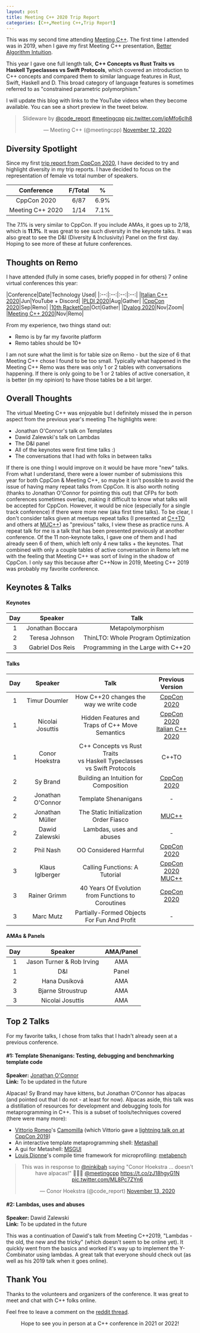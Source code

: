 ```yaml
---
layout: post
title: Meeting C++ 2020 Trip Report
categories: [C++,Meeting C++,Trip Report]
---
```


This was my second time attending [Meeting C++](https://twitter.com/CppCon). The first time I attended was in 2019, when I gave my first Meeting C++ presentation, [Better Algorithm Intuition](https://youtu.be/TSZzvo4htTQ). 

This year I gave one full length talk, **C++ Concepts vs Rust Traits vs Haskell Typeclasses vs Swift Protocols**, which covered an introduction to C++ concepts and compared them to similar language features in Rust, Swift, Haskell and D. This broad category of language features is sometimes referred to as "constrained parametric polymorphism." 

I will update this blog with links to the YouTube videos when they become available. You can see a short preview in the tweet below.

<center><blockquote class="twitter-tweet"><p lang="en" dir="ltr">Slideware by <a href="https://twitter.com/code_report?ref_src=twsrc%5Etfw">@code_report</a> <a href="https://twitter.com/hashtag/meetingcpp?src=hash&amp;ref_src=twsrc%5Etfw">#meetingcpp</a> <a href="https://t.co/jpMfo6clh8">pic.twitter.com/jpMfo6clh8</a></p>&mdash; Meeting C++ (@meetingcpp) <a href="https://twitter.com/meetingcpp/status/1326912706125983744?ref_src=twsrc%5Etfw">November 12, 2020</a></blockquote> <script async src="https://platform.twitter.com/widgets.js" charset="utf-8"></script></center>

## Diversity Spotlight

Since my first [trip report from CppCon 2020](https://codereport.github.io/CppCon2020TripReport/), I have decided to try and highlight diversity in my trip reports. I have decided to focus on the representation of female vs total number of speakers.

|Conference|F/Total|%|
|:-:|:-:|:-:|
|CppCon 2020|6/87|6.9%|
|Meeting C++ 2020|1/14|7.1%|

The 7.1% is very similar to CppCon. If you include AMAs, it goes up to 2/18, which is **11.1%**. It was great to see such diversity in the keynote talks. It was also great to see the D&I (Diversity & Inclusivity) Panel on the first day. Hoping to see more of these at future conferences.

## Thoughts on Remo

I have attended (fully in some cases, briefly popped in for others) 7 online virtual conferences this year:

|Conference|Date|Technology Used|
|:--:|:--:|:--:|:--:|
|[Italian C++ 2020](https://www.italiancpp.org/event/itcppcon20/)|Jun|YouTube + Discord|
|[PLDI 2020](https://conf.researchr.org/home/pldi-2020)|Aug|Gather|
|[CppCon 2020](https://cppcon.org/program2020/)|Sep|Remo|
|[10th RacketCon](https://con.racket-lang.org/2020/)|Oct|Gather|
|[Dyalog 2020](https://www.dyalog.com/uploads/conference/dyalog20/Conference%20Programme%202020.pdf)|Nov|Zoom|
|[Meeting C++ 2020](http://meetingcpp.com/2020/)|Nov|Remo|

From my experience, two things stand out:

* Remo is by far my favorite platform
* Remo tables should be 10+

I am not sure what the limit is for table size on Remo - but the size of 6 that Meeting C++ chose I found to be too small. Typically what happened in the Meeting C++ Remo was there was only 1 or 2 tables with conversations happening. If there is only going to be 1 or 2 tables of active conersation, it is better (in my opinion) to have those tables be a bit larger.

## Overall Thoughts

The virtual Meeting C++ was enjoyable but I definitely missed the in person aspect from the previous year's meeting The highlights were:

* Jonathan O'Connor's talk on Templates
* Dawid Zalewski's talk on Lambdas
* The D&I panel
* All of the keynotes were first time talks :)
* The conversations that I had with folks in between talks

If there is one thing I would improve on it would be have more "new" talks. From what I understand, there were a lower number of submissions this year for both CppCon & Meeting C++, so maybe it isn't possible to avoid the issue of having many repeat talks from CppCon. It is also worth noting (thanks to Jonathan O'Connor for pointing this out) that CFPs for both conferences sometimes overlap, making it difficult to know what talks will be accepted for CppCon. However, it would be nice (especially for a single track conference) if there were more new (aka first time talks). To be clear, I don't consider talks given at meetups repeat talks (I presented at [C++TO](https://www.meetup.com/CPPTORONTO/) and others at [MUC++](https://www.meetup.com/MUCplusplus/)) as "previous" talks, I view these as practice runs. A repeat talk for me is a talk that has been presented previously at another conference. Of the 11 non-keynote talks, I gave one of them and I had already seen 6 of them, which left only 4 new talks + the keynotes. That combined with only a couple tables of active conversation in Remo left me with the feeling that Meeting C++ was sort of living in the shadow of CppCon. I only say this because after C++Now in 2019, Meeting C++ 2019 was probably my favorite conference.

## Keynotes & Talks

#### Keynotes

|Day|Speaker|Talk|
|:-:|:-:|:-:|
|1|Jonathan Boccara|Metapolymorphism|
|2|Teresa Johnson|ThinLTO: Whole Program Optimization|
|3|Gabriel Dos Reis|Programming in the Large with C++20|

#### Talks

|Day|Speaker|Talk|Previous Version|
|:-:|:-:|:-:|:-:|
|1|Timur Doumler|How C++20 changes the <br>way we write code|[CppCon 2020](https://youtu.be/ImLFlLjSveM)|
|1|Nicolai Josuttis|Hidden Features and <br>Traps of C++ Move Semantics|[CppCon 2020](https://www.youtube.com/watch?v=TFMKjL38xAI)<br> [Italian C++ 2020](https://youtu.be/OOLR96-GjsI?t=1633)|
|1|Conor Hoekstra|C++ Concepts vs Rust Traits <br>vs Haskell Typeclasses <br>vs Swift Protocols|C++TO|
|2|Sy Brand|Building an Intuition for Composition|[CppCon 2020](https://www.youtube.com/watch?v=AGRWRwi7rD0)|
|2|Jonathan O'Connor|Template Shenanigans|-|
|2|Jonathan Müller|The Static Initialization Order Fiasco|[MUC++](https://www.youtube.com/watch?v=dlTrziwQU-w)|
|2|Dawid Zalewski|Lambdas, uses and abuses|-|
|2|Phil Nash|OO Considered Harmful|[CppCon 2020](https://youtu.be/pH-q2m5sb04)|
|3|Klaus Iglberger|Calling Functions: A Tutorial|[CppCon 2020](https://www.youtube.com/watch?v=GydNMuyQzWo)<br>[MUC++](https://www.youtube.com/watch?v=B9RT5sVunmk)|
|3|Rainer Grimm|40 Years Of Evolution <br>from Functions to Coroutines|[CppCon 2020](https://youtu.be/jd6P9X8l2bY)|
|3|Marc Mutz|Partially-Formed Objects <br>For Fun And Profit|-|

#### AMAs & Panels

|Day|Speaker|AMA/Panel|
|:-:|:-:|:-:|
|1|Jason Turner & Rob Irving|AMA|
|1|D&I|Panel|
|2|Hana Dusíková|AMA|
|3|Bjarne Stroustrup|AMA|
|3|Nicolai Josuttis|AMA|

## Top 2 Talks

For my favorite talks, I chose from talks that I hadn't already seen at a previous conference.

#### #1: Template Shenanigans: Testing, debugging and benchmarking template code

**Speaker:** [Jonathan O'Connor](https://twitter.com/ninkibah)<br>
**Link:** To be updated in the future <br>

Alpacas! Sy Brand may have kittens, but Jonathan O'Connor has alpacas (and pointed out that I do not - at least for now). Alpacas aside, this talk was a distillation of resources for development and debugging tools for metaprogramming in C++. This is a subset of tools/techniques covered (there were many more):

* [Vittorio Romeo](https://twitter.com/supahvee1234)'s [Camomilla](https://github.com/SuperV1234/camomilla) (which Vittorio gave a [lightning talk on at CppCon 2019](https://www.youtube.com/watch?v=3dUZn3eloWE))
* An interactive template metaprogramming shell: [Metashall](http://metashell.org/)
* A gui for Metashell: [MSGUI](https://github.com/RangelReale/msgui)
* [Louis Dionne](https://twitter.com/LouisDionne)'s compile time framework for microprofiling: [metabench](https://github.com/ldionne/metabench)

<center><blockquote class="twitter-tweet"><p lang="en" dir="ltr">This was in response to <a href="https://twitter.com/ninkibah?ref_src=twsrc%5Etfw">@ninkibah</a> saying &quot;Conor Hoekstra ... doesn&#39;t have alpacas!&quot; 🦙🦙🦙 <a href="https://twitter.com/meetingcpp?ref_src=twsrc%5Etfw">@meetingcpp</a> <a href="https://t.co/zJ18hgyG1N">https://t.co/zJ18hgyG1N</a> <a href="https://t.co/ML8Pc7ZYn6">pic.twitter.com/ML8Pc7ZYn6</a></p>&mdash; Conor Hoekstra (@code_report) <a href="https://twitter.com/code_report/status/1327236748032815105?ref_src=twsrc%5Etfw">November 13, 2020</a></blockquote> <script async src="https://platform.twitter.com/widgets.js" charset="utf-8"></script></center>

#### #2: Lambdas, uses and abuses

**Speaker:** Dawid Zalewski<br>
**Link:** To be updated in the future <br>

This was a continuation of Dawid's talk from Meeting C++2019, "Lambdas - the old, the new and the tricky" (which doesn't seem to be online yet). It quickly went from the basics and worked it's way up to implement the Y-Combinator using lambdas. A great talk that everyone should check out (as well as his 2019 talk when it goes online).

## Thank You

Thanks to the volunteers and organizers of the conference. It was great to meet and chat with C++ folks online.

Feel free to leave a comment on the [reddit thread]().

<center>Hope to see you in person at a C++ conference in 2021 or 2022!</center>
